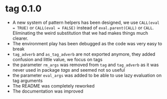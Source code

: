 # tag 0.1.0

* A new system of pattern helpers has been designed, we use `CALL(eval = TRUE)`
or `CALL(eval = FALSE)` instead of `eval.parent(CALL)` or `CALL`. Eliminating
the weird substitution that we had makes things much clearer.
* The environment play has been debugged as the code was very easy to break
* `tag_adverb` and `as_tag_adverb` are not exported anymore, they added
confusion and little value, we focus on tags
* the parameter `rm_args` was removed from `tag` and `tag_adverb` as it was never
used in package *tags* and seemed not so useful
* the parameter `eval_args` was added to be able to use lazy evaluation on tag arguments
* The README was completely reworked
* The documentation was improved

